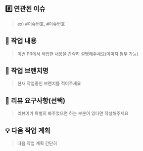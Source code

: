 ## #️⃣ 연관된 이슈
> ex) #이슈번호, #이슈번호

## 📝 작업 내용
> 이번 PR에서 작업한 내용을 간략히 설명해주세요(이미지 첨부 가능)

## 🌳 작업 브랜치명
> 현재 작업중인 브랜치를 적어주세요

## 💬 리뷰 요구사항(선택)
> 리뷰어가 특별히 봐주었으면 하는 부분이 있다면 작성해주세요

## 💡 다음 작업 계획
> 다음 작업 계획 간단히
